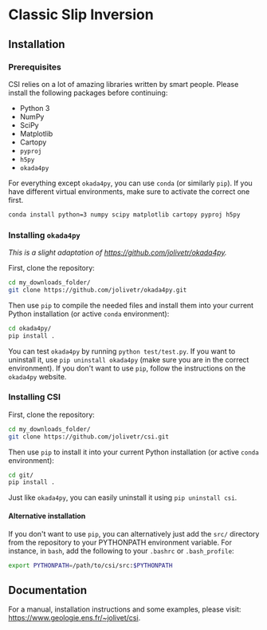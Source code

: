 # Classic Slip Inversion

## Installation

### Prerequisites

CSI relies on a lot of amazing libraries written by smart people. Please install the following packages before continuing:

- Python 3
- NumPy
- SciPy
- Matplotlib
- Cartopy
- `pyproj`
- `h5py`
- `okada4py`

For everything except `okada4py`, you can use `conda` (or similarly `pip`). If you have different virtual environments, make sure to activate the correct one first.

```bash
conda install python=3 numpy scipy matplotlib cartopy pyproj h5py
```

### Installing `okada4py`

*This is a slight adaptation of <https://github.com/jolivetr/okada4py>.*

First, clone the repository:

```bash
cd my_downloads_folder/
git clone https://github.com/jolivetr/okada4py.git
```

Then use `pip` to compile the needed files and install them into your current Python installation (or active `conda` environment):

```bash
cd okada4py/
pip install .
```

You can test `okada4py` by running `python test/test.py`. If you want to uninstall it, use `pip uninstall okada4py` (make sure you are in the correct environment). If you don't want to use `pip`, follow the instructions on the `okada4py` website.

### Installing CSI

First, clone the repository:

```bash
cd my_downloads_folder/
git clone https://github.com/jolivetr/csi.git
```

Then use `pip` to install it into your current Python installation (or active `conda` environment):

```bash
cd git/
pip install .
```

Just like `okada4py`, you can easily uninstall it using `pip uninstall csi`.

#### Alternative installation

If you don't want to use `pip`, you can alternatively just add the `src/` directory from the repository to your PYTHONPATH environment variable. For instance, in `bash`, add the following to your `.bashrc` or `.bash_profile`:

```bash
export PYTHONPATH=/path/to/csi/src:$PYTHONPATH
```

## Documentation

For a manual, installation instructions and some examples, please visit: <https://www.geologie.ens.fr/~jolivet/csi>.
